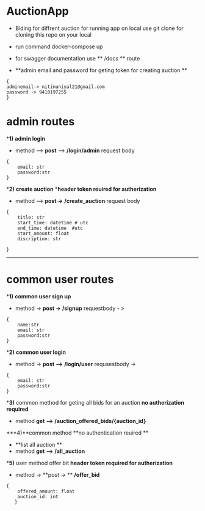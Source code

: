 # AuctionApp
* Biding for diffrent auction for running app on local use git clone for cloning this repo on your local 
* run command docker-compose up
* for swagger documentation use ** /docs ** route 

* **admin email and password for geting token for creating auction **
```
{
adminemail-> nitinuniyal21@gmail.com
password -> 9410197255
}
```

# admin routes 
***1)** **admin login**
* method --> **post** --> **/login/admin**
request body 
```
{
    email: str
    password:str
}
```
***2)** **create auction** 
***header token reuired for autherization**
* method --> **post ->**  **/create_auction**
request body 
```
{
    title: str
    start_time: datetime # utc 
    end_time: datetime  #utc
    start_amount: float
    discription: str

}
```

---------------------------
# common user routes 

***1)**  **common user sign up**
* method -> **post ->**  **/signup**
requestbody - > 
```
{
    name:str
    email: str
    password:str
}
```
***2)** **common user login**
* method -> **post -->**  **/login/user**
requsestbody ->
```
{
    email: str
    password:str
}
```
***3)** common method for geting all bids for an auction **no autherization required**
* method **get -->**  **/auction_offered_bids/{auction_id}**

***4)**common method **no authentication reuired **
* **list all auction **
* method **get -->** **/all_auction**


***5)** user method offer bit **header token required for autherization**
* method -> **post -> ** **/offer_bid**
```
{
    offered_amount: float
    auction_id: int
   }
```




